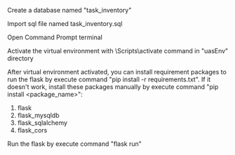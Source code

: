 Create a database named "task_inventory"

Import sql file named task_inventory.sql

Open Command Prompt terminal

Activate the virtual environment with \Scripts\activate command in "uasEnv" directory

After virtual environment activated, you can install requirement packages to run the flask by execute command "pip install -r requirements.txt". If it doesn't work, install these packages manually by execute command "pip install <package_name>":
1. flask
2. flask_mysqldb
3. flask_sqlalchemy
4. flask_cors

Run the flask by execute command "flask run"
